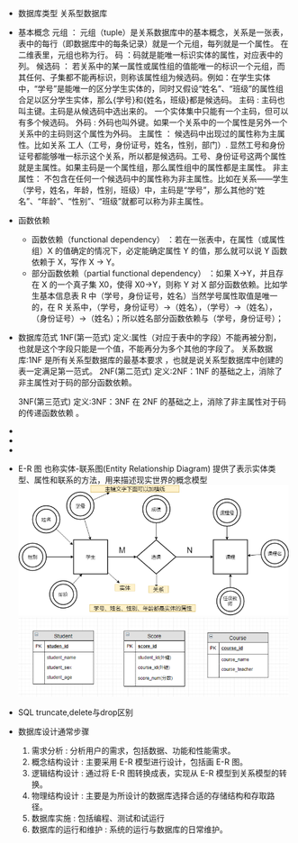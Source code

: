 - 数据库类型
  关系型数据库
- 基本概念
  元组 ： 元组（tuple）是关系数据库中的基本概念，关系是一张表，表中的每行（即数据库中的每条记录）就是一个元组，每列就是一个属性。 在二维表里，元组也称为行。
  码 ：码就是能唯一标识实体的属性，对应表中的列。
  候选码 ： 若关系中的某一属性或属性组的值能唯一的标识一个元组，而其任何、子集都不能再标识，则称该属性组为候选码。例如：在学生实体中，“学号”是能唯一的区分学生实体的，同时又假设“姓名”、“班级”的属性组合足以区分学生实体，那么{学号}和{姓名，班级}都是候选码。
  主码 : 主码也叫主键。主码是从候选码中选出来的。 一个实体集中只能有一个主码，但可以有多个候选码。
  外码 : 外码也叫外键。如果一个关系中的一个属性是另外一个关系中的主码则这个属性为外码。
  主属性 ： 候选码中出现过的属性称为主属性。比如关系 工人（工号，身份证号，姓名，性别，部门）. 显然工号和身份证号都能够唯一标示这个关系，所以都是候选码。工号、身份证号这两个属性就是主属性。如果主码是一个属性组，那么属性组中的属性都是主属性。
  非主属性： 不包含在任何一个候选码中的属性称为非主属性。比如在关系——学生（学号，姓名，年龄，性别，班级）中，主码是“学号”，那么其他的“姓名”、“年龄”、“性别”、“班级”就都可以称为非主属性。
- 函数依赖
	- 函数依赖（functional dependency） ：若在一张表中，在属性（或属性组）X 的值确定的情况下，必定能确定属性 Y 的值，那么就可以说 Y 函数依赖于 X，写作 X → Y。
	- 部分函数依赖（partial functional dependency） ：如果 X→Y，并且存在 X 的一个真子集 X0，使得 X0→Y，则称 Y 对 X 部分函数依赖。比如学生基本信息表 R 中（学号，身份证号，姓名）当然学号属性取值是唯一的，在 R 关系中，（学号，身份证号）->（姓名），（学号）->（姓名），（身份证号）->（姓名）；所以姓名部分函数依赖与（学号，身份证号）；
- 数据库范式
  1NF(第一范式)
  定义:属性（对应于表中的字段）不能再被分割，也就是这个字段只能是一个值，不能再分为多个其他的字段了。
  关系数据库:1NF 是所有关系型数据库的最基本要求 ，也就是说关系型数据库中创建的表一定满足第一范式。
  2NF(第二范式)
  定义:2NF：1NF 的基础之上，消除了非主属性对于码的部分函数依赖。
  
  3NF(第三范式)
  定义:3NF：3NF 在 2NF 的基础之上，消除了非主属性对于码的传递函数依赖 。
-
-
-
- E-R 图 也称实体-联系图(Entity Relationship Diagram)
  提供了表示实体类型、属性和联系的方法，用来描述现实世界的概念模型
  ![E-R图.png](../assets/image_1655101584794_0.png)
  ![数据库的关系模型.png](../assets/image_1655101636246_0.png)
- SQL truncate,delete与drop区别
- 数据库设计通常步骤
  1. 需求分析 : 分析用户的需求，包括数据、功能和性能需求。
  2. 概念结构设计 : 主要采用 E-R 模型进行设计，包括画 E-R 图。
  3. 逻辑结构设计 : 通过将 E-R 图转换成表，实现从 E-R 模型到关系模型的转换。
  4. 物理结构设计 : 主要是为所设计的数据库选择合适的存储结构和存取路径。
  5. 数据库实施 : 包括编程、测试和试运行
  6. 数据库的运行和维护 : 系统的运行与数据库的日常维护。